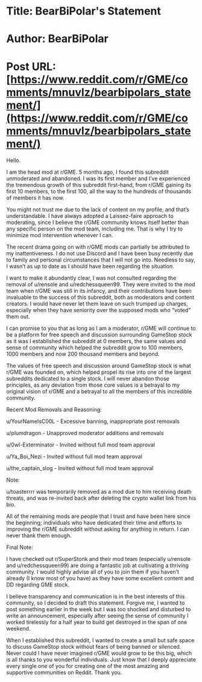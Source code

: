 # Title: BearBiPolar's Statement
# Author: BearBiPolar
# Post URL: [https://www.reddit.com/r/GME/comments/mnuvlz/bearbipolars_statement/](https://www.reddit.com/r/GME/comments/mnuvlz/bearbipolars_statement/)


Hello.

I am the head mod at r/GME. 5 months ago, I found this subreddit unmoderated and abandoned. I was its first member and I’ve experienced the tremendous growth of this subreddit first-hand, from r/GME gaining its first 10 members, to the first 100, all the way to the hundreds of thousands of members it has now.

You might not trust me due to the lack of content on my profile, and that’s understandable. I have always adopted a Laissez-faire approach to moderating, since I believe the r/GME community knows itself better than any specific person on the mod team, including me. That is why I try to minimize mod intervention whenever I can.

The recent drama going on with r/GME mods can partially be attributed to my inattentiveness. I do not use Discord and I have been busy recently due to family and personal circumstances that I will not go into. Needless to say, I wasn’t as up to date as I should have been regarding the situation.

I want to make it abundantly clear, I was not consulted regarding the removal of u/rensole and u/redchessqueen99. They were invited to the mod team when r/GME was still in its infancy, and their contributions have been invaluable to the success of this subreddit, both as moderators and content creators. I would have never let them leave on such trumped up charges, especially when they have seniority over the supposed mods who “voted” them out.

I can promise to you that as long as I am a moderator, r/GME will continue to be a platform for free speech and discussion surrounding GameStop stock as it was I established the subreddit at 0 members, the same values and sense of community which helped the subreddit grow to 100 members, 1000 members and now 200 thousand members and beyond.

The values of free speech and discussion around GameStop stock is what r/GME was founded on, which helped propel its rise into one of the largest subreddits dedicated to a single stock. I will never abandon those principles, as any deviation from those core values is a betrayal to my original vision of r/GME and a betrayal to all the members of this incredible community.

Recent Mod Removals and Reasoning:

u/YourNameIsC00L \- Excessive banning, inappropriate post removals

u/plumdragon \- Unapproved moderator additions and removals

u/0wl-Exterminator \- Invited without full mod team approval

u/Ya_Boi_Nezi \- Invited without full mod team approval

u/the_captain_slog \- Invited without full mod team approval

Note:

u/toasterrrr was temporarily removed as a mod due to him receiving death threats, and was re-invited back after deleting the crypto wallet link from his bio.

All of the remaining mods are people that I trust and have been here since the beginning; individuals who have dedicated their time and efforts to improving the r/GME subreddit without asking for anything in return. I can never thank them enough.

Final Note:

I have checked out r/SuperStonk and their mod team (especially u/rensole and u/redchessqueen99) are doing a fantastic job at cultivating a thriving community. I would highly advise all of you to join them if you haven’t already (I know most of you have) as they have some excellent content and DD regarding GME stock.

I believe transparency and communication is in the best interests of this community, so I decided to draft this statement. Forgive me, I wanted to post something earlier in the week but I was too shocked and disturbed to write an announcement, especially after seeing the sense of community I worked tirelessly for a half year to build get destroyed in the span of one weekend.

When I established this subreddit, I wanted to create a small but safe space to discuss GameStop stock without fears of being banned or silenced. Never could I have never imagined r/GME would grow to be this big, which is all thanks to you wonderful individuals. Just know that I deeply appreciate every single one of you for creating one of the most amazing and supportive communities on Reddit. Thank you.